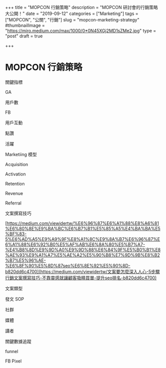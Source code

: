 +++
title = "MOPCON 行銷策略"
description = "MOPCON 研討會的行銷策略大公開！"
date = "2019-09-12"
categories = ["Marketing"]
tags = ["MOPCON", "公關", "行銷"]
slug = "mopcon-marketing-strategy"
#thumbnailImage = "https://miro.medium.com/max/1000/0*0N45XGj2MD1sZMe2.jpg"
type = "post"
draft = true

+++

# MOPCON 行銷策略

關鍵指標

GA

用戶數



FB

用戶互動

點讚

活躍



Marketiing 模型

Acquisition

Activation

Retention

Revenue

Referral



文案撰寫技巧

[https://medium.com/viewidertw/%E6%96%87%E6%A1%88%E8%A6%81%E6%80%8E%E9%BA%BC%E6%B7%B1%E5%85%A5%E4%BA%BA%E5%BF%83-5%E6%AD%A5%E9%A9%9F%E8%A1%8C%E9%8A%B7%E6%96%87%E6%A1%88%E6%92%B0%E5%AF%AB%E6%8A%80%E5%B7%A7-%E4%B8%8D%E9%9D%A0%E9%9D%88%E6%84%9F%E5%B0%B1%E8%AE%93%E9%A1%A7%E5%AE%A2%E5%90%B8%E7%9D%9B%E8%B2%B7%E5%96%AE-%E6%8F%90%E5%8D%87seo%E6%8E%92%E5%90%8D-b820dd6c4700](https://medium.com/viewidertw/文案要怎麼深入人心-5步驟行銷文案撰寫技巧-不靠靈感就讓顧客吸睛買單-提升seo排名-b820dd6c4700)

文案類型



發文 SOP

社群

媒體

講者



關鍵數據追蹤

funnel



FB Pixel